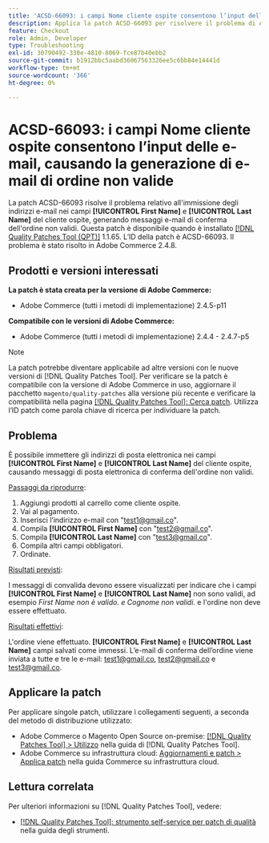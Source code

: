 ```yaml
---
title: 'ACSD-66093: i campi Nome cliente ospite consentono l’input delle e-mail, causando la generazione di e-mail di ordine non valide'
description: Applica la patch ACSD-66093 per risolvere il problema di Adobe Commerce, in cui è possibile immettere indirizzi e-mail nei campi **[!UICONTROL First Name]** e **[!UICONTROL Last Name]** del cliente ospite e inviare e-mail di conferma dell'ordine non valide.
feature: Checkout
role: Admin, Developer
type: Troubleshooting
exl-id: 30790492-330e-4810-8069-fce87b40ebb2
source-git-commit: b1912bbc5aabd36067563326ee5c6bb84e14441d
workflow-type: tm+mt
source-wordcount: '366'
ht-degree: 0%

---
```


# ACSD-66093: i campi Nome cliente ospite consentono l’input delle e-mail, causando la generazione di e-mail di ordine non valide

La patch ACSD-66093 risolve il problema relativo all&#39;immissione degli indirizzi e-mail nei campi **[!UICONTROL First Name]** e **[!UICONTROL Last Name]** del cliente ospite, generando messaggi e-mail di conferma dell&#39;ordine non validi. Questa patch è disponibile quando è installato [[!DNL Quality Patches Tool (QPT)]](/help/tools/quality-patches-tool/quality-patches-tool-to-self-serve-quality-patches.md) 1.1.65. L’ID della patch è ACSD-66093. Il problema è stato risolto in Adobe Commerce 2.4.8.

## Prodotti e versioni interessati

**La patch è stata creata per la versione di Adobe Commerce:**

* Adobe Commerce (tutti i metodi di implementazione) 2.4.5-p11

**Compatibile con le versioni di Adobe Commerce:**

* Adobe Commerce (tutti i metodi di implementazione) 2.4.4 - 2.4.7-p5

>[!NOTE]
>
>La patch potrebbe diventare applicabile ad altre versioni con le nuove versioni di [!DNL Quality Patches Tool]. Per verificare se la patch è compatibile con la versione di Adobe Commerce in uso, aggiornare il pacchetto `magento/quality-patches` alla versione più recente e verificare la compatibilità nella pagina [[!DNL Quality Patches Tool]: Cerca patch](https://experienceleague.adobe.com/tools/commerce-quality-patches/index.html?lang=it). Utilizza l’ID patch come parola chiave di ricerca per individuare la patch.

## Problema

È possibile immettere gli indirizzi di posta elettronica nei campi **[!UICONTROL First Name]** e **[!UICONTROL Last Name]** del cliente ospite, causando messaggi di posta elettronica di conferma dell&#39;ordine non validi.

<u>Passaggi da riprodurre</u>:

1. Aggiungi prodotti al carrello come cliente ospite.
2. Vai al pagamento.
3. Inserisci l’indirizzo e-mail con &quot;test1@gmail.co&quot;.
4. Compila **[!UICONTROL First Name]** con &quot;<test2@gmail.co>&quot;.
5. Compila **[!UICONTROL Last Name]** con &quot;<test3@gmail.co>&quot;.
6. Compila altri campi obbligatori.
7. Ordinate.

<u>Risultati previsti</u>:

I messaggi di convalida devono essere visualizzati per indicare che i campi **[!UICONTROL First Name]** e **[!UICONTROL Last Name]** non sono validi, ad esempio *First Name non è valido. e Cognome non validi.* e l&#39;ordine non deve essere effettuato.

<u>Risultati effettivi</u>:

L&#39;ordine viene effettuato.
**[!UICONTROL First Name]** e **[!UICONTROL Last Name]** campi salvati come immessi.
L’e-mail di conferma dell’ordine viene inviata a tutte e tre le e-mail: test1@gmail.co, test2@gmail.co e test3@gmail.co.

## Applicare la patch

Per applicare singole patch, utilizzare i collegamenti seguenti, a seconda del metodo di distribuzione utilizzato:

* Adobe Commerce o Magento Open Source on-premise: [[!DNL Quality Patches Tool] > Utilizzo](/help/tools/quality-patches-tool/usage.md) nella guida di [!DNL Quality Patches Tool].
* Adobe Commerce su infrastruttura cloud: [Aggiornamenti e patch > Applica patch](https://experienceleague.adobe.com/docs/commerce-cloud-service/user-guide/develop/upgrade/apply-patches.html?lang=it) nella guida Commerce su infrastruttura cloud.

## Lettura correlata

Per ulteriori informazioni su [!DNL Quality Patches Tool], vedere:

* [[!DNL Quality Patches Tool]: strumento self-service per patch di qualità](/help/tools/quality-patches-tool/quality-patches-tool-to-self-serve-quality-patches.md) nella guida degli strumenti.

